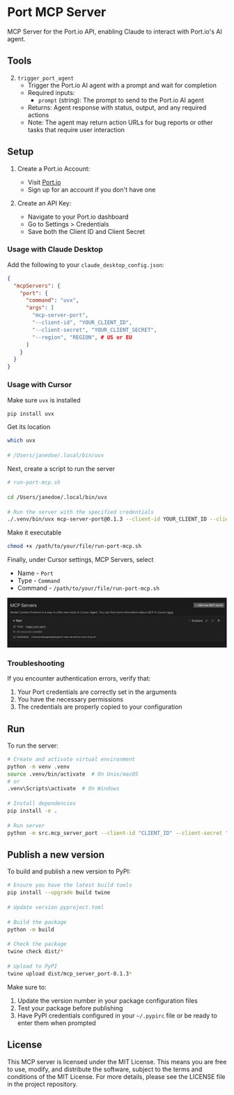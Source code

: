 # Port MCP Server

MCP Server for the Port.io API, enabling Claude to interact with Port.io's AI agent.

## Tools

2. `trigger_port_agent`
   - Trigger the Port.io AI agent with a prompt and wait for completion
   - Required inputs:
     - `prompt` (string): The prompt to send to the Port.io AI agent
   - Returns: Agent response with status, output, and any required actions
   - Note: The agent may return action URLs for bug reports or other tasks that require user interaction

## Setup

1. Create a Port.io Account:
   - Visit [Port.io](https://www.getport.io/)
   - Sign up for an account if you don't have one

2. Create an API Key:
   - Navigate to your Port.io dashboard
   - Go to Settings > Credentials
   - Save both the Client ID and Client Secret

### Usage with Claude Desktop

Add the following to your `claude_desktop_config.json`:

```json
{
  "mcpServers": {
    "port": {
      "command": "uvx",
      "args": [
        "mcp-server-port",
        "--client-id", "YOUR_CLIENT_ID",
        "--client-secret", "YOUR_CLIENT_SECRET",
        "--region", "REGION", # US or EU
      ]
    }
  }
} 
```

### Usage with Cursor

Make sure `uvx` is installed
```bash
pip install uvx
```

Get its location
```bash
which uvx

# /Users/janedoe/.local/bin/uvx
```

Next, create a script to run the server
```bash
# run-port-mcp.sh

cd /Users/janedoe/.local/bin/uvx

# Run the server with the specified credentials
./.venv/bin/uvx mcp-server-port@0.1.3 --client-id YOUR_CLIENT_ID --client-secret YOUR_CLIENT_SECRET --region YOUR_REGION
```

Make it executable
```bash
chmod +x /path/to/your/file/run-port-mcp.sh
```

Finally, under Cursor settings, MCP Servers, select
* Name - `Port`
* Type - `Command`
* Command - `/path/to/your/file/run-port-mcp.sh`

![Cursor MCP Screenshot](/assets/cursor_mcp_screenshot.png)

### Troubleshooting

If you encounter authentication errors, verify that:
1. Your Port credentials are correctly set in the arguments
2. You have the necessary permissions
3. The credentials are properly copied to your configuration

## Run

To run the server:

```bash
# Create and activate virtual environment
python -m venv .venv
source .venv/bin/activate  # On Unix/macOS
# or
.venv\Scripts\activate  # On Windows

# Install dependencies
pip install -e .

# Run server
python -m src.mcp_server_port --client-id "CLIENT_ID" --client-secret "CLIENT_SECRET" --region "REGION"
```

## Publish a new version

To build and publish a new version to PyPI:

```bash
# Ensure you have the latest build tools
pip install --upgrade build twine

# Update version pyproject.toml

# Build the package
python -m build

# Check the package
twine check dist/*

# Upload to PyPI
twine upload dist/mcp_server_port-0.1.3*
```

Make sure to:
1. Update the version number in your package configuration files
2. Test your package before publishing
3. Have PyPI credentials configured in your `~/.pypirc` file or be ready to enter them when prompted

## License

This MCP server is licensed under the MIT License. This means you are free to use, modify, and distribute the software, subject to the terms and conditions of the MIT License. For more details, please see the LICENSE file in the project repository.